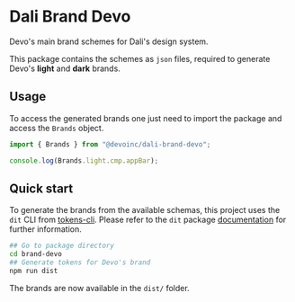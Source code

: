 # Dali Brand Devo

Devo's main brand schemes for Dali's design system.

This package contains the schemes as `json` files, required to generate Devo's **light** and **dark** brands.

## Usage

To access the generated brands one just need to import the package and access the `Brands` object.

```typescript
import { Brands } from "@devoinc/dali-brand-devo";

console.log(Brands.light.cmp.appBar);
```

## Quick start

To generate the brands from the available schemas, this project uses the `dit` CLI from [tokens-cli](../tokens-cli/). Please refer to the `dit` package [documentation](../tokens-cli/README.md) for further information.

```sh
## Go to package directory
cd brand-devo
## Generate tokens for Devo's brand
npm run dist
```

The brands are now available in the `dist/` folder.
